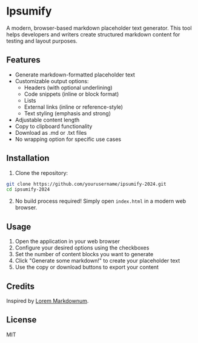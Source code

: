 # Ipsumify

A modern, browser-based markdown placeholder text generator. This tool helps developers and writers create structured markdown content for testing and layout purposes.

## Features

- Generate markdown-formatted placeholder text
- Customizable output options:
  - Headers (with optional underlining)
  - Code snippets (inline or block format)
  - Lists
  - External links (inline or reference-style)
  - Text styling (emphasis and strong)
- Adjustable content length
- Copy to clipboard functionality
- Download as .md or .txt files
- No wrapping option for specific use cases

## Installation

1. Clone the repository:
```bash
git clone https://github.com/yourusername/ipsumify-2024.git
cd ipsumify-2024
```

2. No build process required! Simply open `index.html` in a modern web browser.

## Usage

1. Open the application in your web browser
2. Configure your desired options using the checkboxes
3. Set the number of content blocks you want to generate
4. Click "Generate some markdown!" to create your placeholder text
5. Use the copy or download buttons to export your content

## Credits

Inspired by [Lorem Markdownum](https://jaspervdj.be/lorem-markdownum/).

## License

MIT
